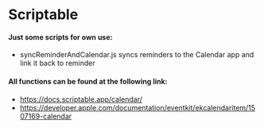 # Scriptable 
#### Just some scripts for own use:
- syncReminderAndCalendar.js
  syncs reminders to the Calendar app and link it back to reminder

#### All functions can be found at the following link:
- https://docs.scriptable.app/calendar/
- https://developer.apple.com/documentation/eventkit/ekcalendaritem/1507169-calendar
